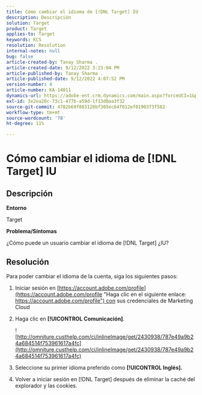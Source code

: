 ```yaml
---
title: Cómo cambiar el idioma de [!DNL Target] IU
description: Descripción
solution: Target
product: Target
applies-to: Target
keywords: KCS
resolution: Resolution
internal-notes: null
bug: false
article-created-by: Tanay Sharma .
article-created-date: 9/12/2022 3:23:04 PM
article-published-by: Tanay Sharma .
article-published-date: 9/12/2022 4:07:52 PM
version-number: 4
article-number: KA-14011
dynamics-url: https://adobe-ent.crm.dynamics.com/main.aspx?forceUCI=1&pagetype=entityrecord&etn=knowledgearticle&id=85baf5c8-ae32-ed11-9db1-002248086735
exl-id: 3e2ea20c-73c1-477b-a59d-1f13d0aa3f32
source-git-commit: 4702b69f883128bf305ec64f012ef01903f3f582
workflow-type: tm+mt
source-wordcount: '78'
ht-degree: 11%

---
```


# Cómo cambiar el idioma de [!DNL Target] IU

## Descripción

<b>Entorno</b>

Target

<b>Problema/Síntomas</b>

¿Cómo puede un usuario cambiar el idioma de [!DNL Target] ¿IU?

## Resolución

Para poder cambiar el idioma de la cuenta, siga los siguientes pasos:

1. Iniciar sesión en [https://account.adobe.com/profile](https://account.adobe.com/profile "Haga clic en el siguiente enlace: https://account.adobe.com/profile") con sus credenciales de Marketing Cloud

1. Haga clic en <b>[!UICONTROL Comunicación]</b>.

   ![http://omniture.custhelp.com/ci/inlineImage/get/2430938/787e49a9b24a684514f753961617a4fc](http://omniture.custhelp.com/ci/inlineImage/get/2430938/787e49a9b24a684514f753961617a4fc)

1. Seleccione su primer idioma preferido como <b>[!UICONTROL Inglés].</b>

1. Volver a iniciar sesión en [!DNL Target] después de eliminar la caché del explorador y las cookies.
